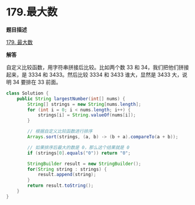# 179.最大数

**题目描述**

[179. 最大数](https://leetcode-cn.com/problems/largest-number/)

**解答**

自定义比较函数，用字符串拼接后比较。比如两个数 33 和 34，我们把他们拼接起来，是 3334 和 3433。然后比较 3334 和 3433 谁大，显然是 3433 大，说明 34 要排在 33 前面。

```java
class Solution {
    public String largestNumber(int[] nums) {
        String[] strings = new String[nums.length];
        for (int i = 0; i < nums.length; i++) {
            strings[i] = String.valueOf(nums[i]);
        }

        // 根据自定义比较函数进行排序
        Arrays.sort(strings, (a, b) -> (b + a).compareTo(a + b));

        // 如果排序后最大的数是 0，那么这个结果就是 0
        if (strings[0].equals("0")) return "0";

        StringBuilder result = new StringBuilder();
        for(String string : strings) {
            result.append(string);
        }
        return result.toString();
    }
}
```